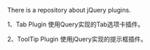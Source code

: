 There is a repository about jQuery plugins.

1、Tab Plugin
使用Query实现的Tab选项卡插件。

2、ToolTip Plugin
使用jQuery实现的提示框插件。